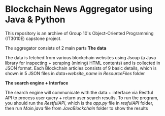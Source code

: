 # Blockchain News Aggregator using Java & Python
This repository is an archive of Group 10's Object-Oriented Programming (IT3010E) capstone project. 

The aggregator consists of 2 main parts
**The data**

The data is fetched from various blockchain websites using Jsoup (a Java library for inspecting + scraping (mining) HTML contents) and is collected in JSON format. Each Blockchain articles consists of 9 basic details, which is shown in 5 JSON files in _data+website_name_ in _ResourceFiles_ folder

**The search engine + Interface**

The search engine will communicate with the data + interface via Restful API to process user query + return user search results. To run the program, you should run the _RestfulAPI_, which is the _app.py_ file in _resfulAPI_ folder, then run _Main.java_ file from _JavaBlockchain_ folder to show the results
